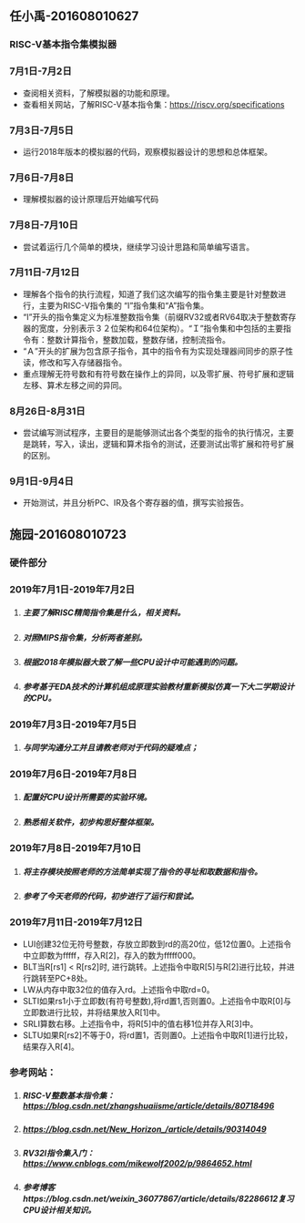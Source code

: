 ## 任小禹-201608010627
 ### RISC-V基本指令集模拟器
 ### 7月1日-7月2日
 - 查阅相关资料，了解模拟器的功能和原理。
 - 查看相关网站，了解RISC-V基本指令集：https://riscv.org/specifications
 ### 7月3日-7月5日
 - 运行2018年版本的模拟器的代码，观察模拟器设计的思想和总体框架。
 ### 7月6日-7月8日
 - 理解模拟器的设计原理后开始编写代码
 ### 7月8日-7月10日
 - 尝试着运行几个简单的模块，继续学习设计思路和简单编写语言。
 ### 7月11日-7月12日
 - 理解各个指令的执行流程，知道了我们这次编写的指令集主要是针对整数进行，主要为RISC-V指令集的 “I”指令集和“A”指令集。
 - “I”开头的指令集定义为标准整数指令集（前缀RV32或者RV64取决于整数寄存器的宽度，分别表示３２位架构和64位架构）。“Ｉ”指令集和中包括的主要指令有：整数计算指令，整数加载，整数存储，控制流指令。
 - “Ａ”开头的扩展为包含原子指令，其中的指令有为实现处理器间同步的原子性读，修改和写入存储器指令。
 - 重点理解无符号数和有符号数在操作上的异同，以及零扩展、符号扩展和逻辑左移、算术左移之间的异同。
  ### 8月26日-8月31日
 - 尝试编写测试程序，主要目的是能够测试出各个类型的指令的执行情况，主要是跳转，写入，读出，逻辑和算术指令的测试，还要测试出零扩展和符号扩展的区别。
 ### 9月1日-9月4日
 - 开始测试，并且分析PC、IR及各个寄存器的值，撰写实验报告。
  
 
 ## 施园-201608010723
 ### 硬件部分
 ### 2019年7月1日-2019年7月2日
 1. ##### 主要了解RISC精简指令集是什么，相关资料。
 2. ##### 对照MIPS指令集，分析两者差别。
 3. ##### 根据2018年模拟器大致了解一些CPU设计中可能遇到的问题。
 4. ##### 参考基于EDA技术的计算机组成原理实验教材重新模拟仿真一下大二学期设计的CPU。
 ### 2019年7月3日-2019年7月5日
 1. ##### 与同学沟通分工并且请教老师对于代码的疑难点；
 ### 2019年7月6日-2019年7月8日
 1. ##### 配置好CPU设计所需要的实验环境。
 2. ##### 熟悉相关软件，初步构思好整体框架。
 ### 2019年7月8日-2019年7月10日
 1. ##### 将主存模块按照老师的方法简单实现了指令的寻址和取数据和指令。
 2. ##### 参考了今天老师的代码，初步进行了运行和尝试。
 ### 2019年7月11日-2019年7月12日
 - LUI创建32位无符号整数，存放立即数到rd的高20位，低12位置0。上述指令中立即数为fffff，存入R[2]，存入的数为fffff000。
 - BLT当R[rs1] < R[rs2]时, 进行跳转。上述指令中取R[5]与R[2]进行比较，并进行跳转至PC+8处。
 - LW从内存中取32位的值存入rd。上述指令中取rd=0。
 - SLTI如果rs1小于立即数(有符号整数),将rd置1,否则置0。上述指令中取R[0]与立即数进行比较，并将结果放入R[1]中。
 - SRLI算数右移。上述指令中，将R[5]中的值右移1位并存入R[3]中。
 - SLTU如果R[rs2]不等于0，将rd置1，否则置0。上述指令中取R[1]进行比较，结果存入R[4]。
 
 ### 参考网站：
  1. ##### RISC-V整数基本指令集： https://blog.csdn.net/zhangshuaiisme/article/details/80718496
  2. ##### https://blog.csdn.net/New_Horizon_/article/details/90314049
  3. ##### RV32I指令集入门：https://www.cnblogs.com/mikewolf2002/p/9864652.html
  4. ##### 参考博客https://blog.csdn.net/weixin_36077867/article/details/82286612复习CPU设计相关知识。
